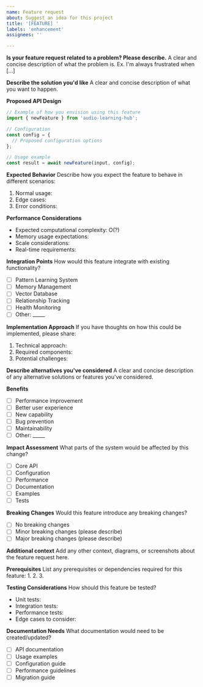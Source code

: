 ```yaml
---
name: Feature request
about: Suggest an idea for this project
title: '[FEATURE] '
labels: 'enhancement'
assignees: ''

---
```


**Is your feature request related to a problem? Please describe.**
A clear and concise description of what the problem is. Ex. I'm always frustrated when [...]

**Describe the solution you'd like**
A clear and concise description of what you want to happen.

**Proposed API Design**
```typescript
// Example of how you envision using this feature
import { newFeature } from 'audio-learning-hub';

// Configuration
const config = {
  // Proposed configuration options
};

// Usage example
const result = await newFeature(input, config);
```

**Expected Behavior**
Describe how you expect the feature to behave in different scenarios:
1. Normal usage:
2. Edge cases:
3. Error conditions:

**Performance Considerations**
- Expected computational complexity: O(?)
- Memory usage expectations:
- Scale considerations:
- Real-time requirements:

**Integration Points**
How would this feature integrate with existing functionality?
- [ ] Pattern Learning System
- [ ] Memory Management
- [ ] Vector Database
- [ ] Relationship Tracking
- [ ] Health Monitoring
- [ ] Other: _____

**Implementation Approach**
If you have thoughts on how this could be implemented, please share:
1. Technical approach:
2. Required components:
3. Potential challenges:

**Describe alternatives you've considered**
A clear and concise description of any alternative solutions or features you've considered.

**Benefits**
- [ ] Performance improvement
- [ ] Better user experience
- [ ] New capability
- [ ] Bug prevention
- [ ] Maintainability
- [ ] Other: _____

**Impact Assessment**
What parts of the system would be affected by this change?
- [ ] Core API
- [ ] Configuration
- [ ] Performance
- [ ] Documentation
- [ ] Examples
- [ ] Tests

**Breaking Changes**
Would this feature introduce any breaking changes?
- [ ] No breaking changes
- [ ] Minor breaking changes (please describe)
- [ ] Major breaking changes (please describe)

**Additional context**
Add any other context, diagrams, or screenshots about the feature request here.

**Prerequisites**
List any prerequisites or dependencies required for this feature:
1.
2.
3.

**Testing Considerations**
How should this feature be tested?
- Unit tests:
- Integration tests:
- Performance tests:
- Edge cases to consider:

**Documentation Needs**
What documentation would need to be created/updated?
- [ ] API documentation
- [ ] Usage examples
- [ ] Configuration guide
- [ ] Performance guidelines
- [ ] Migration guide
